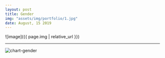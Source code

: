```yaml
---
layout: post
title: Gender
img: "assets/img/portfolio/1.jpg"
date: August, 15 2019
---
```


![image]({{ page.img | relative_url }})

---

<img src="{{ site.baseurl }}/assets/img/outcome/chart-gender.jpg" alt="chart-gender">



